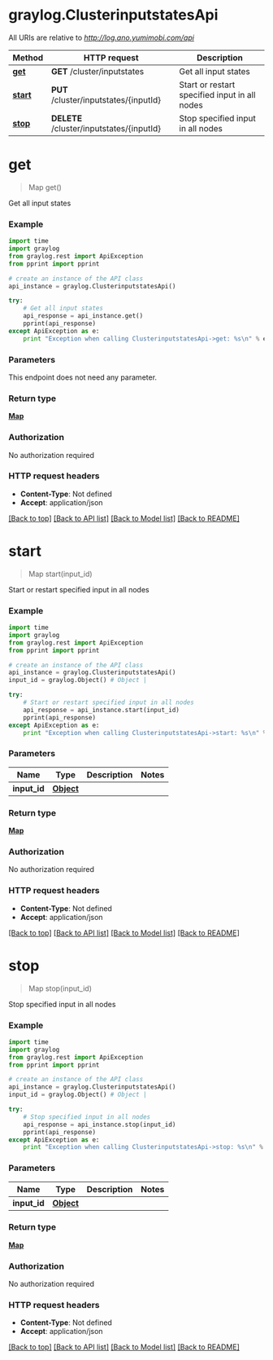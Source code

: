 # graylog.ClusterinputstatesApi

All URIs are relative to *http://log.ano.yumimobi.com/api*

Method | HTTP request | Description
------------- | ------------- | -------------
[**get**](ClusterinputstatesApi.md#get) | **GET** /cluster/inputstates | Get all input states
[**start**](ClusterinputstatesApi.md#start) | **PUT** /cluster/inputstates/{inputId} | Start or restart specified input in all nodes
[**stop**](ClusterinputstatesApi.md#stop) | **DELETE** /cluster/inputstates/{inputId} | Stop specified input in all nodes


# **get**
> Map get()

Get all input states



### Example 
```python
import time
import graylog
from graylog.rest import ApiException
from pprint import pprint

# create an instance of the API class
api_instance = graylog.ClusterinputstatesApi()

try: 
    # Get all input states
    api_response = api_instance.get()
    pprint(api_response)
except ApiException as e:
    print "Exception when calling ClusterinputstatesApi->get: %s\n" % e
```

### Parameters
This endpoint does not need any parameter.

### Return type

[**Map**](Map.md)

### Authorization

No authorization required

### HTTP request headers

 - **Content-Type**: Not defined
 - **Accept**: application/json

[[Back to top]](#) [[Back to API list]](../README.md#documentation-for-api-endpoints) [[Back to Model list]](../README.md#documentation-for-models) [[Back to README]](../README.md)

# **start**
> Map start(input_id)

Start or restart specified input in all nodes



### Example 
```python
import time
import graylog
from graylog.rest import ApiException
from pprint import pprint

# create an instance of the API class
api_instance = graylog.ClusterinputstatesApi()
input_id = graylog.Object() # Object | 

try: 
    # Start or restart specified input in all nodes
    api_response = api_instance.start(input_id)
    pprint(api_response)
except ApiException as e:
    print "Exception when calling ClusterinputstatesApi->start: %s\n" % e
```

### Parameters

Name | Type | Description  | Notes
------------- | ------------- | ------------- | -------------
 **input_id** | [**Object**](.md)|  | 

### Return type

[**Map**](Map.md)

### Authorization

No authorization required

### HTTP request headers

 - **Content-Type**: Not defined
 - **Accept**: application/json

[[Back to top]](#) [[Back to API list]](../README.md#documentation-for-api-endpoints) [[Back to Model list]](../README.md#documentation-for-models) [[Back to README]](../README.md)

# **stop**
> Map stop(input_id)

Stop specified input in all nodes



### Example 
```python
import time
import graylog
from graylog.rest import ApiException
from pprint import pprint

# create an instance of the API class
api_instance = graylog.ClusterinputstatesApi()
input_id = graylog.Object() # Object | 

try: 
    # Stop specified input in all nodes
    api_response = api_instance.stop(input_id)
    pprint(api_response)
except ApiException as e:
    print "Exception when calling ClusterinputstatesApi->stop: %s\n" % e
```

### Parameters

Name | Type | Description  | Notes
------------- | ------------- | ------------- | -------------
 **input_id** | [**Object**](.md)|  | 

### Return type

[**Map**](Map.md)

### Authorization

No authorization required

### HTTP request headers

 - **Content-Type**: Not defined
 - **Accept**: application/json

[[Back to top]](#) [[Back to API list]](../README.md#documentation-for-api-endpoints) [[Back to Model list]](../README.md#documentation-for-models) [[Back to README]](../README.md)

